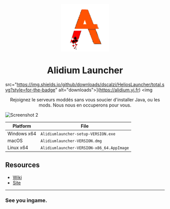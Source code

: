 <p align="center"><img src="./app/assets/images/SealCircle.png" width="150px" height="150px" alt="aventium softworks"></p>

<h1 align="center">Alidium Launcher</h1>

src="https://img.shields.io/github/downloads/dscalzi/HeliosLauncher/total.svg?style=for-the-badge" alt="downloads">](https://alidium.yj.fr) <img

<p align="center">Rejoignez le serveurs moddés sans vous soucier d'installer Java, ou les mods. Nous nous en occuperons pour vous.</p>

![Screenshot 2](https://i.imgur.com/pJXgpOO.jpeg)


| Platform | File |
| -------- | ---- |
| Windows x64 | `Alidiumlauncher-setup-VERSION.exe` |
| macOS | `Alidiumlauncher-VERSION.dmg` |
| Linux x64 | `Alidiumlauncher-VERSION-x86_64.AppImage` |


## Resources

* [Wiki][wiki]
* [Site][nebula]

---

### See you ingame.


[wiki]: https://alidium.yj.fr/wiki 'wiki'
[nebula]: https://alidium.yj.fr/ 'dscalzi/Nebula'
